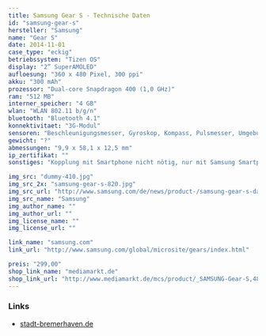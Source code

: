 ```yaml
---
title: Samsung Gear S - Technische Daten
id: "samsung-gear-s"
hersteller: "Samsung"
name: "Gear S"
date: 2014-11-01
case_type: "eckig"
betriebssystem: "Tizen OS"
display: "2” SuperAMOLED"
aufloesung: "360 x 480 Pixel, 300 ppi"
akku: "300 mAh"
prozessor: "Dual-core Snapdragon 400 (1,0 GHz)"
ram: "512 MB"
interner_speicher: "4 GB"
wlan: "WLAN 802.11 b/g/n"
bluetooth: "Bluetooth 4.1"
konnektivitaet: "3G-Modul"
sensoren: "Beschleunigungsmesser, Gyroskop, Kompass, Pulsmesser, Umgebungslichtsensor, Barometer, A-GPS, UV-Sensor"
gewicht: "?"
abmessungen: "9,9 x 58,1 x 12,5 mm"
ip_zertifikat: ""
sonstiges: "Kopplung mit Smartphone nicht nötig, nur mit Samsung Smartphones kompatibel, Curved-Display, Armband mit Falt-Schließ-Mechanismus, Lautsprecher, Mikrofon, Home-Button"

img_src: "dummy-410.jpg"
img_src_2x: "samsung-gear-s-820.jpg"
img_src_url: "http://www.samsung.com/de/news/product-/samsung-gear-s-das-multifunktionstalent"
img_src_name: "Samsung"
img_author_name: ""
img_author_url: ""
img_license_name: ""
img_license_url: ""

link_name: "samsung.com"
link_url: "http://www.samsung.com/global/microsite/gears/index.html"

preis: "299,00"
shop_link_name: "mediamarkt.de"
shop_link_url: "http://www.mediamarkt.de/mcs/product/_SAMSUNG-Gear-S,48353,1479791.html?langId=-3"
---
```


### Links
* [stadt-bremerhaven.de](http://stadt-bremerhaven.de/ausprobiert-gear-s-samsung/)
